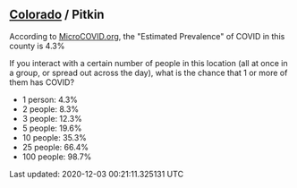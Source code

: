 
## [Colorado](/united-states/colorado) / Pitkin

According to [MicroCOVID.org](http://microcovid.org),
the "Estimated Prevalence" of COVID in this county is 4.3%

If you interact with a certain number of people in this location
(all at once in a group, or spread out across the day), what is the chance that
1 or more of them has COVID?

- 1 person: 4.3%
- 2 people: 8.3%
- 3 people: 12.3%
- 5 people: 19.6%
- 10 people: 35.3%
- 25 people: 66.4%
- 100 people: 98.7%

Last updated: 2020-12-03 00:21:11.325131 UTC
